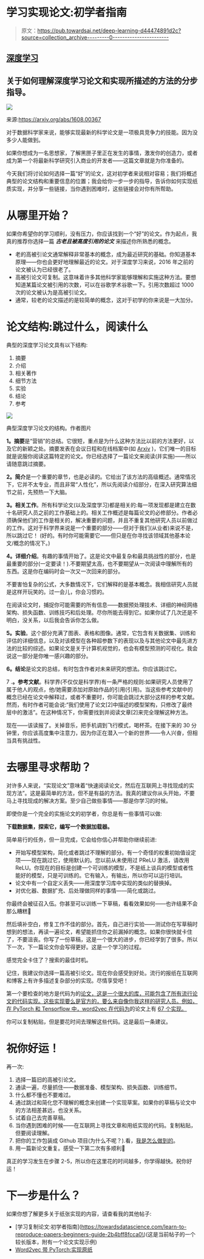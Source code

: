 # 学习实现论文:初学者指南

> 原文：<https://pub.towardsai.net/deep-learning-d44474891d2c?source=collection_archive---------0----------------------->

## [深度学习](https://towardsai.net/p/category/machine-learning/deep-learning)

## 关于如何理解深度学习论文和实现所描述的方法的分步指导。

![](img/174bdb436cf3777284afe44978124e3c.png)

来源:https://arxiv.org/abs/1608.00367

对于数据科学家来说，能够实现最新的科学论文是一项极具竞争力的技能。因为没多少人能做到。

如果你想成为一名思想家，了解黑匣子里正在发生的事情，激发你的创造力，或者成为第一个将最新科学研究引入商业的开发者——这篇文章就是为你准备的。

今天我们将讨论如何选择一篇“好”的论文，这对初学者来说相对容易；我们将概述典型的论文结构和重要信息的位置；我会给你一步一步的指导，告诉你如何实现纸质实现，并分享一些链接，当你遇到困难时，这些链接会对你有所帮助。

# 从哪里开始？

如果你希望你的学习顺利，没有压力，你应该找到一个“好”的论文。作为起点，我真的推荐你选择一篇 ***古老且被高度引用的论文*** 来描述你所熟悉的概念。

*   老的高被引论文通常解释非常基本的概念，成为最近研究的基础。你知道基本原理——你也会更好地理解最近的论文。对于深度学习来说，2016 年之前的论文被认为已经很老了。
*   高被引论文可复制。这意味着许多其他科学家能够理解和实施这种方法。要想知道某篇论文被引用的次数，可以在谷歌学术谷歌一下。引用次数超过 1000 次的论文被认为是高被引论文。
*   通常，较老的论文描述的是较简单的概念，这对于初学的你来说是一大加分。

# 论文结构:跳过什么，阅读什么

典型的深度学习论文具有以下结构:

1.  摘要
2.  介绍
3.  相关著作
4.  细节方法
5.  实验
6.  结论
7.  参考

![](img/ad88e3db196e7a373ef83a3d76d90e41.png)

典型深度学习论文的结构。作者图片

**1。摘要**是“营销”的总结。它很短，重点是为什么这种方法比以前的方法更好，以及它的新颖之处。摘要发表在会议日程和在线档案中(如 [Arxiv](https://arxiv.org/) )，它们唯一的目标就是说服你阅读这篇特定的论文。你已经选择了一篇论文来阅读(并实施)——所以请随意跳过摘要。

**2。简介**是一个重要的章节，也是必读的。它给出了该方法的高级概述。通常情况下，它并不太专业，而且非常“人性化”，所以先阅读介绍部分，在深入研究算法细节之前，先预热一下大脑。

**3。相关工作**。所有科学论文(以及深度学习)都是相关的:每一项发现都是建立在数十名研究人员之前的工作基础上的。相关工作概述是每篇论文的必修部分。作者必须确保他们的工作是相关的，解决重要的问题，并且不重复其他研究人员以前做过的工作。这对于科学界来说是一个重要的部分——但对于我们(从业者)来说不是，所以跳过它！
(好的。有时你可能需要它——但只是在你寻找该领域其他基本论文/概念的情况下。)

**4。详细介绍**。有趣的事情开始了。这是论文中最复杂和最具挑战性的部分，也是最重要的部分(一定要读！).不要期望太高，也不要期望从一次阅读中理解所有的东西。这是你在编码时会一次又一次回来的部分。

不要害怕复杂的公式，大多数情况下，它们解释的是基本概念。我相信研究人员就是这样开玩笑的。过一会儿，你会习惯的。

在阅读论文时，捕捉你可能需要的所有信息——数据预处理技术、详细的神经网络架构、损失函数、训练技巧和后处理。尽你所能去得到它。如果你试了几次还是不明白，没关系，以后我会告诉你怎么做。

**5。实验**。这个部分充满了图表、表格和图像。通常，它包含有关数据集、训练和评估的详细信息，以及对该模型在各种超参数下的表现以及与其他论文中最先进方法的比较的综述。如果论文是关于计算机视觉的，也会有模型预测的可视化。我会说这一部分是你唯一感兴趣的部分。

**6。结论**是论文的总结，有时包含作者对未来研究的想法。你应该跳过它。

7 .**。参考文献**。科学界(不仅仅是科学界)有一条严格的规则:如果研究人员使用了属于他人的观点，他/她需要添加对原始作品的引用(引用)。当这些参考文献中的概念已经在论文中解释过，或者不重要时，你可能会跳过大部分这样的参考文献。然而，有时作者可能会说:“我们使用了论文[2]中描述的模型架构，只修改了最终层中的激活”。在这种情况下，你需要找到并阅读文章[2]来完全理解这种方法。

现在——该读报了。关掉音乐，把手机调到飞行模式，喝杯茶。在接下来的 30 分钟里，你应该高度集中注意力，因为你正在潜入一个新的世界——令人兴奋，但相当具有挑战性。

# 去哪里寻求帮助？

对许多人来说，“实现论文”意味着“快速阅读论文，然后在互联网上寻找现成的实现方法”。这是最简单的方法，但不是有益的方法。我真的建议你从头开始，不要马上寻找现成的解决方案。至少自己做些事情——那是你学习的时候。

即使你是一个完全的实施论文的初学者，你总是有一些事情可以做:

**下载数据集，探索它，编写一个数据加载器。**

简单易行的任务，但一旦完成，它会给你信心并帮助你继续前进:

*   开始写模型架构，简化或者跳过不理解的部分。有一个奇怪的权重初始值设定项——现在跳过它，使用默认的。您以前从未使用过 PReLU 激活，请改用 ReLU。你现在的目标是创建一个可训练的模型，不是纸上谈兵的模型或者性能好的模型，只是可训练的。它有输入，有输出，所以你可以运行培训。
*   论文中有一个自定义丢失——用深度学习库中实现的类似的替换掉。
*   对优化器、数据扩充、后处理做同样的事情——简化或跳过。

你最终会被征召入伍。你甚至可以训练一下草稿，看看效果如何——也许结果不会那么糟糕🙂

然后填补空白，修复工作不佳的部分。首先，自己进行实验——测试你在写草稿时想到的想法，再读一遍论文，希望能抓住你之前漏掉的概念。如果你很快就卡住了，不要沮丧。你写了一份草稿，这是一个很大的进步，你已经学到了很多。所以下一次，下一篇论文你会写得更好。这是一个学习的过程。

感觉完全卡住了？搜索的最佳时机。

记住，我建议你选择一篇高被引论文。现在你会感受到好处。流行的报纸在互联网和博客上有许多描述复杂部分的实现。尽情享受吧！

第一个要检查的地方是代码为的[论文，这是一个很大的库，可能包含了所有流行论文的代码实现。这些实现要么是官方的，要么来自像你我这样的研究人员。例如，在 PyTorch 和 Tensorflow 中，word2vec 在代码为](https://paperswithcode.com/)的论文上有 [67 个实现。](https://paperswithcode.com/paper/efficient-estimation-of-word-representations)

你可以复制粘贴，但是要花时间去理解这些代码。这是最后一条建议。

# 祝你好运！

再一次:

1.  选择一篇旧的高被引论文。
2.  通读一遍，尽量抓住——数据准备、模型架构、损失函数、训练细节。
3.  什么都不懂也不要难过。
4.  通过跳过和简化您不理解的概念来创建一个实现草案。如果你的草稿与论文中的方法相差甚远，也没关系。
5.  试着自己去完善草稿。
6.  当你遇到困难的时候——在互联网上寻找文章和用纸实现的代码。复制粘贴，但要阅读理解。
7.  把你的工作包装成 Github 项目(为什么不呢？).看，[我是怎么做到的](https://github.com/OlgaChernytska/Super-Resolution-with-FSRCNN)。
8.  用一篇新论文重复。感受一下第二次有多顺利🙂

真正的学习发生在步骤 2-5，所以你在这里花的时间越多，你学得越快。祝你好运！

# 下一步是什么？

如果你想了解更多关于纸张实现的内容，请查看我的其他帖子:

*   [学习复制论文:初学者指南](https://towardsdatascience.com/learn-to-reproduce-papers-beginners-guide-2b4bff8fcca0\)(这是当前帖子的一个较长版本，附有一个论文实现示例)
*   [Word2vec 带 PyTorch:实现原纸](https://towardsdatascience.com/word2vec-with-pytorch-implementing-original-paper-2cd7040120b0)